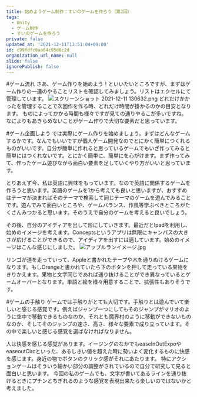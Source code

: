 ```yaml
---
title: 始めようゲーム制作：すいのゲームを作ろう（第2回）
tags:
  - Unity
  - ゲーム制作
  - すいのゲームを作ろう
private: false
updated_at: '2021-12-11T13:51:04+09:00'
id: c99fdfc8aa64c95d8c2d
organization_url_name: null
slide: false
ignorePublish: false
---
```


#ゲーム流れ
さあ、ゲーム作りを始めよう！といいたいところですが、まずはゲーム作りの一連のやることリストを確認してみましょう。リストはエクセルにて管理しています。
![スクリーンショット 2021-12-11 130632.png](https://qiita-image-store.s3.ap-northeast-1.amazonaws.com/0/2294598/c67c9dcc-907e-b6a2-6d12-9a0753a810e8.png)
どれだけかかったを管理することで次回作を作る時、どれだけ時間が掛かるのかの目安となります。
ものによってかかる時間も様々ですが見ての通りやるこが多いですね。なによりもあきらめないことがゲーム作りで大切な要素だと思っています。

#ゲーム企画しよう
では実際にゲーム作りを始めましょう。まずはどんなゲームするかです。なんでもいいですが個人ゲーム開発なのでとにかく簡単につくれるものがいいです。自分が簡単に作れると思っているゲームでもいざ作ってみると簡単にはつくれないです。とにかく簡単に、簡単にを心がけます。まず作ってみて、作ったゲーム遊びながら面白い要素を足していくやり方がいいと思っています。

とりあえず今、私は英語に興味をもっています。なので英語に関係するゲームを作ろうと思います。英語のゲームを1から考えても良いと思いますが、おすすめはテーマが決まればそのテーマで検索して同じテーマのゲームを遊んでみることです。遊んでみて面白いところや、ゲームバランス、作風等学ぶべきところがたくさんみつかると思います。そのうえで自分のゲームを考えると良いでしょう。

その後、自分のアイディアを出して形にしていきます。最近だとIpadを利用し、始めのイメージを考えます。Conceptsというアプリは無限にキャンパスの大きさが広げることができるので、アイディアを出すには適しています。始めのイメージはこんな感じにしました。
![アップルランイメージ.jpg](https://qiita-image-store.s3.ap-northeast-1.amazonaws.com/0/2294598/ba17f1d1-b309-710b-a9df-1a3d08a6d428.jpeg)

リンゴが道を走っていって、Appleと書かれたテープや木を通りぬけるゲームになります。もしOrengeと書かれていたら下のボタンを押して走っている果物をきりかえます。果物と文字同じであれば通り抜けることができ異なっているとゲームオーバーとなります。単語と絵を様々用意することで、拡張性もありそうです。

#ゲームの手触り
ゲームでは手触りがとても大切です。手触りとは遊んでいて楽しいと感じる感覚です。例えばジャンプ一つにしてもそのジャンプがマリオのように空中で移動できるものなのか、それとも魔界村のように移動ができないものなのか、そしてそのジャンプの速さ、高さ、様々な要素で成り立っています。その中で楽しいと感じる感覚を選ばなければなりません。

人は快感を感じる感覚があります。イージングのなかでもeaseInOutExpoやeaseoutCircといった、あるしきい値を超えた時に勢いよく変化するものに快感を感じます。身近の物でボタンのクリック感がそれにあたります。
特にアクションゲームはそういう細かい部分の調整がされているので自分で研究して見ると面白いと思います。
今回の私のゲームでも、文字が書いてあるラインを通り抜けるときにプチンとちぎれるのような感覚を表現出来たら楽しいのではないかと考えました。



